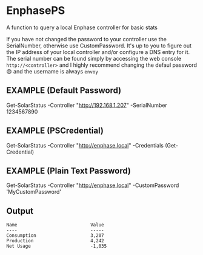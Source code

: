 # EnphasePS
A function to query a local Enphase controller for basic stats

If you have not changed the password to your controller use the SerialNumber, otherwise use CustomPassword. It's up to you to figure out the IP address of your local controller and/or configure a DNS entry for it. The serial number can be found simply by accessing the web console `http://<controller>` and I highly recommend changing the defaul password :smile: and the username is always `envoy`

## EXAMPLE (Default Password)
   Get-SolarStatus -Controller "http://192.168.1.207" -SerialNumber 1234567890
## EXAMPLE (PSCredential)
   Get-SolarStatus -Controller "http://enphase.local" -Credentials (Get-Credential)
## EXAMPLE (Plain Text Password)
   Get-SolarStatus -Controller "http://enphase.local" -CustomPassword 'MyCustomPassword'
   
## Output
```
Name                           Value
----                           -----
Consumption                    3,207
Production                     4,242
Net Usage                      -1,035
```
